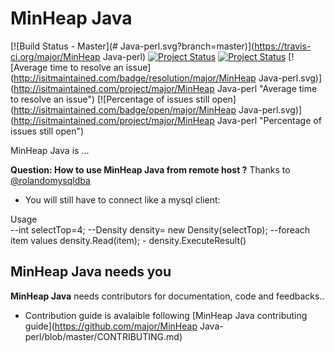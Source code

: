 MinHeap Java 
====
[![Build Status - Master](# Java-perl.svg?branch=master)](https://travis-ci.org/major/MinHeap Java-perl)
[![Project Status](http://opensource.box.com/badges/active.svg)](http://opensource.box.com/badges)
[![Project Status](http://opensource.box.com/badges/maintenance.svg)](http://opensource.box.com/badges)
[![Average time to resolve an issue](http://isitmaintained.com/badge/resolution/major/MinHeap Java-perl.svg)](http://isitmaintained.com/project/major/MinHeap Java-perl "Average time to resolve an issue")
[![Percentage of issues still open](http://isitmaintained.com/badge/open/major/MinHeap Java-perl.svg)](http://isitmaintained.com/project/major/MinHeap Java-perl "Percentage of issues still open")

MinHeap Java is     ...


 
**Question: How to use MinHeap Java from remote host ?**
Thanks to  [@rolandomysqldba](#)

* You will still have to connect like a mysql client:

Usage   
	--int selectTop=4;
	--Density density= new Density(selectTop);
	--foreach item values density.Read(item);
	- density.ExecuteResult()
	 
  
MinHeap Java needs you
--
**MinHeap Java** needs contributors for documentation, code and feedbacks..
 
* Contribution guide is avalaible following [MinHeap Java contributing guide](https://github.com/major/MinHeap Java-perl/blob/master/CONTRIBUTING.md)
 
